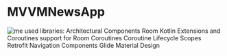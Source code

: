 # MVVMNewsApp
![me](https://github.com/bmstu1519/gifs/blob/master/mvvmNewsApp.gif)
used libraries:
Architectural Components
Room
Kotlin Extensions and Coroutines support for Room
Coroutines
Coroutine Lifecycle Scopes
Retrofit
Navigation Components
Glide
Material Design
